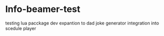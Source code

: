 # Info-beamer-test
testing lua pacckage dev
expantion to dad joke generator
integration into scedule player